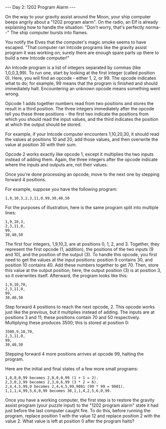 --- Day 2: 1202 Program Alarm ---

On the way to your gravity assist around the Moon, your ship computer beeps angrily about a "1202 program alarm". 
On the radio, an Elf is already explaining how to handle the situation: "Don't worry, that's perfectly norma--" 
The ship computer bursts into flames.

You notify the Elves that the computer's magic smoke seems to have escaped. "That computer ran Intcode programs 
like the gravity assist program it was working on; surely there are enough spare parts up there to build a new 
Intcode computer!"

An Intcode program is a list of integers separated by commas (like 1,0,0,3,99). To run one, start by looking 
at the first integer (called position 0). Here, you will find an opcode - either 1, 2, or 99. 
The opcode indicates what to do; for example, 99 means that the program is finished and should immediately halt. 
Encountering an unknown opcode means something went wrong.

Opcode 1 adds together numbers read from two positions and stores the result in a third position. 
The three integers immediately after the opcode tell you these three positions - the first two indicate 
the positions from which you should read the input values, and the third indicates the position at which 
the output should be stored.

For example, if your Intcode computer encounters 1,10,20,30, it should read the values at positions 10 and 20, 
add those values, and then overwrite the value at position 30 with their sum.

Opcode 2 works exactly like opcode 1, except it multiplies the two inputs instead of adding them. Again, 
the three integers after the opcode indicate where the inputs and outputs are, not their values.

Once you're done processing an opcode, move to the next one by stepping forward 4 positions.

For example, suppose you have the following program:

    1,9,10,3,2,3,11,0,99,30,40,50

For the purposes of illustration, here is the same program split into multiple lines:

    1,9,10,3,
    2,3,11,0,
    99,
    30,40,50

The first four integers, 1,9,10,3, are at positions 0, 1, 2, and 3. Together, they represent 
the first opcode (1, addition), the positions of the two inputs (9 and 10), and the position of the output (3). 
To handle this opcode, you first need to get the values at the input positions: position 9 contains 30, 
and position 10 contains 40. Add these numbers together to get 70. Then, store this value at the output position; 
here, the output position (3) is at position 3, so it overwrites itself. Afterward, the program looks like this:

    1,9,10,70,
    2,3,11,0,
    99,
    30,40,50

Step forward 4 positions to reach the next opcode, 2. This opcode works just like the previous, but it multiplies 
instead of adding. The inputs are at positions 3 and 11; these positions contain 70 and 50 respectively. Multiplying 
these produces 3500; this is stored at position 0:

    3500,9,10,70,
    2,3,11,0,
    99,
    30,40,50

Stepping forward 4 more positions arrives at opcode 99, halting the program.

Here are the initial and final states of a few more small programs:

    1,0,0,0,99 becomes 2,0,0,0,99 (1 + 1 = 2).
    2,3,0,3,99 becomes 2,3,0,6,99 (3 * 2 = 6).
    2,4,4,5,99,0 becomes 2,4,4,5,99,9801 (99 * 99 = 9801).
    1,1,1,4,99,5,6,0,99 becomes 30,1,1,4,2,5,6,0,99.

Once you have a working computer, the first step is to restore the gravity assist program (your puzzle input) to 
the "1202 program alarm" state it had just before the last computer caught fire. To do this, before running
 the program, replace position 1 with the value 12 and replace position 2 with the value 2. What value is left 
 at position 0 after the program halts?
